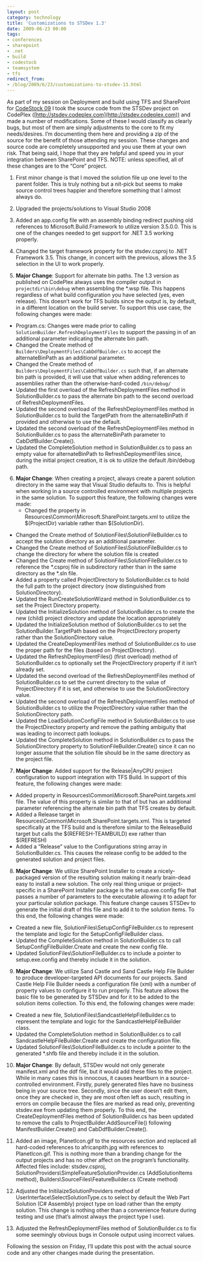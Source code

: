 ```yaml
---
layout: post
category: technology
title: 'Customizations to STSDev 1.3'
date: 2009-06-23 00:00
tags:
- conferences
- sharepoint
- .net
- build
- codestock
- teamsystem
- tfs
redirect_from:
- /blog/2009/6/23/customizations-to-stsdev-13.html
---
```

As part of my session on Deployment and build using TFS and SharePoint for 
[CodeStock 09](http://codestock.org/) I took the source code from the STSDev 
project on CodePlex ([http://stsdev.codeplex.com](http://stsdev.codeplex.com)) 
and made a number of modifications. Some of these I would classify as clearly 
bugs, but most of them are simply adjustments to the core to fit my 
needs/desires. I’m documenting them here and providing a zip of the source for 
the benefit of those attending my session. These changes and source code are 
completely unsupported and you use them at your own risk. That being said, I 
hope that they are helpful and speed you in your integration between SharePoint 
and TFS. NOTE: unless specified, all of these changes are to the “Core” project.

1. First minor change is that I moved the solution file up one level to the 
parent folder. This is truly nothing but a nit-pick but seems to make source 
control trees happier and therefore something that I almost always do.

2. Upgraded the projects/solutions to Visual Studio 2008

3. Added an app.config file with an assembly binding redirect pushing old 
references to Microsoft.Build.Framework to utilize version 3.5.0.0. This is one 
of the changes needed to get support for .NET 3.5 working properly.

4. Changed the target framework property for the stsdev.csproj to .NET 
Framework 3.5. This change, in concert with the previous, allows the 3.5 
selection in the UI to work properly.

5. __Major Change__: Support for alternate bin paths. The 1.3 version as 
published on CodePlex always uses the compiler output in `projectdir\bin\debug` 
when assembling the *.wsp file. This happens regardless of what build 
configuration you have selected (yes, even release). This doesn’t work for TFS 
builds since the output is, by default, in a different location on the build 
server. To support this use case, the following changes were made:
  * Program.cs: Changes were made prior to calling `SolutionBuilder.RefreshDeploymentFiles` 
  to support the passing in of an additional parameter indicating the alternate 
  bin path.
  * Changed the Create method of `Builders\DeploymentFiles\CabDdfBuilder.cs` to 
  accept the alternateBinPath as an additional parameter.
  * Changed the Create method of `Builders\DeploymentFiles\CabDdfBuilder.cs` 
  such that, if an alternate bin path is provided, it will use that value when 
  adding references to assemblies rather than the otherwise-hard-coded 
  `/bin/debug/`
  * Updated the first overload of the RefreshDeploymentFiles method in 
  SolutionBuilder.cs to pass the alternate bin path to the second overload of 
  RefreshDeploymentFiles.
  * Updated the second overload of the RefreshDeploymentFiles method in 
  SolutionBuilder.cs to build the TargetPath from the alternateBinPath if 
  provided and otherwise to use the default.
  * Updated the second overload of the RefreshDeploymentFiles method in 
  SolutionBuilder.cs to pass the alternateBinPath parameter to 
  CabDdfBuilder.Create().
  * Updated the CompleteSolution method in SolutionBuilder.cs to pass an empty 
  value for alternateBinPath to RefreshDeploymentFiles since, during the initial 
  project creation, it is ok to utilize the default /bin/debug path.

6. __Major Change__: When creating a project, always create a parent solution 
directory in the same way that Visual Studio defaults to. This is helpful when 
working in a source controlled environment with multiple projects in the same 
solution. To support this feature, the following changes were made:
   *  Changed the <REFRESH /> property in 
  Resources\Common\Microsoft.SharePoint.targets.xml to utilize the $(ProjectDir) 
  variable rather than $(SolutionDir).
  *  Changed the Create method of SolutionFiles\SolutionFileBuilder.cs to accept 
  the solution directory as an additional parameter.
  *  Changed the Create method of SolutionFiles\SolutionFileBuilder.cs to change 
  the directory for where the solution file is created
  *  Changed the Create method of SolutionFiles\SolutionFileBuilder.cs to 
  reference the *.csproj file in subdirectory rather than in the same directory 
  as the *.sln file.
  *  Added  a property called ProjectDirectory to SolutionBuilder.cs to hold the 
  full path to the project directory (now distinguished from SolutionDirectory).
  *  Updated the RunCreateSolutionWizard method in SolutionBuilder.cs to set the 
  Project Directory property.
  *  Updated the InitializeSolution method of SolutionBuilder.cs to create the 
  new (child) project directory and update the location appropriately
  *  Updated the InitializeSolution method of SolutionBuilder.cs to set the 
  SolutionBuilder.TargetPath based on the ProjectDirectory property rather than 
  the SolutionDirectory value.
  *  Updated the CreateDeploymentFiles method of SolutionBuilder.cs to use the 
  proper path for the files (based on ProjectDirectory).
  *  Updated the RefreshDeploymentFiles() (first overload) method of 
  SolutionBuilder.cs to optionally set the ProjectDirectory property if it isn’t 
  already set.
  *  Updated the second overload of the RefreshDeploymentFiles method of 
  SolutionBuilder.cs to set the current directory to the value of 
  ProjectDirectory if it is set, and otherwise to use the SolutionDirectory value.
  *  Updated the second overload of the RefreshDeploymentFiles method of 
  SolutionBuilder.cs to utilize the ProjectDirectory value rather than the 
  SolutionDirectory path.
  *  Updated the LoadSolutionConfigFile method in SolutionBuilder.cs to use the 
  ProjectDirectory property and remove the pathing ambiguity that was leading to 
  incorrect path lookups.
  *  Updated the CompleteSolution method in SolutionBuilder.cs to pass the 
  SolutionDirectory property to SolutionFileBuilder.Create() since it can no 
  longer assume that the solution file should be in the same directory as the 
  project file.

7. __Major Change__: Added support for the Release|AnyCPU project configuration 
to support integration with TFS Build. In support of this feature, the following 
changes were made:
  * Added <REFRESH-TEAMBUILD> property in 
  Resources\Common\Microsoft.SharePoint.targets.xml file. The value of this 
  property is similar to that of <REFRESH /> but has an additional parameter 
  referencing the alternate bin path that TFS creates by default.
  * Added a Release target in Resources\Common\Microsoft.SharePoint.targets.xml. 
  This is targeted specifically at the TFS build and is therefore similar to the 
  ReleaseBuild target but calls the $(REFRESH-TEAMBUILD) exe rather 
  than $(REFRESH)
  * Added a “Release” value to the Configurations string array in 
  SolutionBuilder.cs. This causes the release config to be added to the 
  generated solution and project files.

8. __Major Change__: We utilize SharePoint Installer to create a nicely-packaged 
version of the resulting solution making it nearly brain-dead easy to install a 
new solution. The only real thing unique or project-specific in a SharePoint 
Installer package is the setup.exe.config file that passes a number of parameters 
to the executable allowing it to adapt for your particular solution package. 
This feature change causes STSDev to generate the initial draft of this file and 
to add it to the solution items. To this end, the following changes were made:
  * Created a new file, SolutionFiles\SetupConfigFileBuilder.cs to represent the 
  template and logic for the SetupConfigFileBuilder class.
  * Updated the CompleteSolution method in SolutionBuilder.cs to call 
  SetupConfigFileBuilder.Create and create the new config file.
  * Updated SolutionFiles\SolutionFileBuilder.cs to include a pointer to 
  setup.exe.config and thereby include it in the solution.

9. __Major Change__: We utilize Sand Castle and Sand Castle Help File Builder to 
produce developer-targeted API documents for our projects. Sand Castle Help File 
Builder needs a configuration file (xml) with a number of property values to 
configure it to run properly. This feature allows the basic file to be generated 
by STSDev and for it to be added to the solution items collection. To this end, 
the following changes were made:
  * Created a new file, SolutionFiles\SandcastleHelpFileBuilder.cs to represent 
  the template and logic for the SandcastleHelpFileBuilder class.
  * Updated the CompleteSolution method in SolutionBuilder.cs to call 
  SandcastleHelpFileBuilder.Create and create the configuration file.
  * Updated SolutionFiles\SolutionFileBuilder.cs to include a pointer to the 
  generated *.shfb file and thereby include it in the solution.

10. __Major Change__: By default, STSDev would not only generate manifest.xml 
and the ddf file, but it would add these files to the project. While in many 
cases this is innocous, it causes heartburn in a source-controlled environment. 
Firstly, purely generated files have no business being in your source tree. 
Secondly, since the user doesn’t edit them, once they are checked in, they are 
most often left as such, resulting in errors on compile because the files are 
marked as read only, preventing stsdev.exe from updating them properly. To this 
end, the CreateDeploymentFiles method of SolutionBuilder.cs has been updated to 
remove the calls to ProjectBuilder.AddSourceFile() following 
ManifestBuilder.Create() and CabDdfBuilder.Create().

11. Added an image, PlanetIcon.gif to the resources section and replaced all 
hard-coded references to africanpith.jpg with references to PlanetIcon.gif. 
This is nothing more than a branding change for the output projects and has no 
other affect on the program’s functionality. Affected files include: 
stsdev.csproj, SolutionProviders\SimpleFeatureSolutionProvider.cs 
(AddSolutionItems method), Builders\SourceFiles\FeatureBuilder.cs 
(Create method)

12. Adjusted the InitilaizeSolutionProviders method of 
UserInterface\SelectSolutionType.cs to select by default the Web Part Solution 
(C# Assembly) project type on load rather than the empty solution. This change 
is nothing other than a convenience feature during testing and use (that’s 
almost always the project type I use).

13. Adjusted the RefreshDeploymentFiles method of SolutionBuilder.cs to fix some 
seemingly obvious bugs in Console output using incorrect values.

Following the session on Friday, I’ll update this post with the actual source 
code and any other changes made during the presentation.
